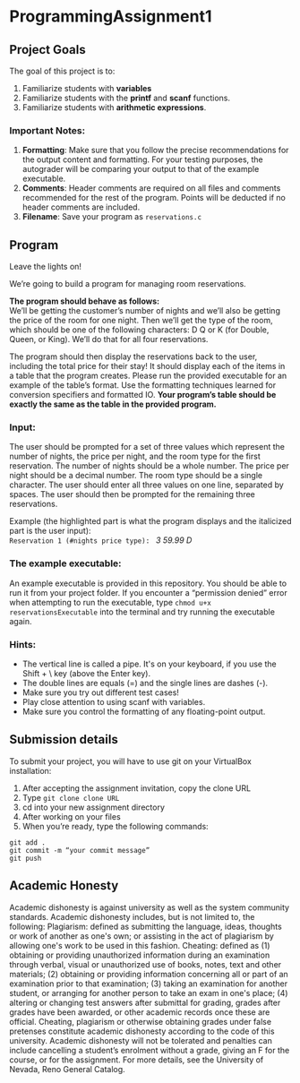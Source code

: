 # ProgrammingAssignment1

## Project Goals
The goal of this project is to:
1.	Familiarize students with **variables**
2.  Familiarize students with the **printf** and **scanf** functions.
3.  Familiarize students with **arithmetic expressions**.
### Important Notes:
1.	**Formatting**: Make sure that you follow the precise recommendations for the output content and formatting. For your testing purposes, the autograder will be comparing your output to that of the example executable.
2.	**Comments**: Header comments are required on all files and comments recommended for the rest of the program. Points will be deducted if no header comments are included.
3.	**Filename**: Save your program as ```reservations.c```

## Program
Leave the lights on!  

We’re going to build a program for managing room reservations.   

**The program should behave as follows:**  
We’ll be getting the customer’s number of nights and we’ll also be getting the price of the room for one night. Then we’ll get the type of the room, which should be one of the following characters: D Q or K (for Double, Queen, or King). We’ll do that for all four reservations.  

The program should then display the reservations back to the user, including the total price for their stay! It should display each of the items in a table that the program creates. Please run the provided executable for an example of the table’s format. Use the formatting techniques learned for conversion specifiers and formatted IO. **Your program’s table should be exactly the same as the table in the provided program.**

### Input:
The user should be prompted for a set of three values which represent the number of nights, the price per night, and the room type for the first reservation. The number of nights should be a whole number. The price per night should be a decimal number. The room type should be a single character. The user should enter all three values on one line, separated by spaces. The user should then be prompted for the remaining three reservations.  

Example (the highlighted part is what the program displays and the italicized part is the user input):  
```Reservation 1 (#nights price type): ``` *3 59.99 D*

### The example executable:
An example executable is provided in this repository. You should be able to run it from your project folder.
If you encounter a “permission denied” error when attempting to run the executable, type ```chmod u+x reservationsExecutable``` into the terminal and try running the executable again.
### Hints:
- The vertical line is called a pipe. It's on your keyboard, if you use the Shift + \ key (above the Enter key).
- The double lines are equals (=) and the single lines are dashes (-).
- Make sure you try out different test cases!
- Play close attention to using scanf with variables.
- Make sure you control the formatting of any floating-point output. 

## Submission details
To submit your project, you will have to use git on your VirtualBox installation:
1.	After accepting the assignment invitation, copy the clone URL
2.	Type 
```git clone clone URL```
3.	cd into your new assignment directory
4.	After working on your files
5.	When you’re ready, type the following commands: 
```
git add .
git commit -m “your commit message”
git push
```
## Academic Honesty
Academic dishonesty is against university as well as the system community standards. Academic dishonesty includes, but is not limited to, the following:
Plagiarism: defined as submitting the language, ideas, thoughts or work of another as one's own; or assisting in the act of plagiarism by allowing one's work to be used in this fashion.
Cheating: defined as (1) obtaining or providing unauthorized information during an examination through verbal, visual or unauthorized use of books, notes, text and other materials; (2) obtaining or providing information concerning all or part of an examination prior to that examination; (3) taking an examination for another student, or arranging for another person to take an exam in one's place; (4) altering or changing test answers after submittal for grading, grades after grades have been awarded, or other academic records once these are official.
Cheating, plagiarism or otherwise obtaining grades under false pretenses constitute academic
dishonesty according to the code of this university. Academic dishonesty will not be tolerated and
penalties can include cancelling a student’s enrolment without a grade, giving an F for the course, or for the assignment. For more details, see the University of Nevada, Reno General Catalog.
